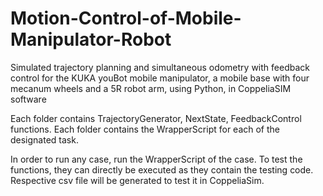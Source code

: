 # Motion-Control-of-Mobile-Manipulator-Robot
Simulated trajectory planning and simultaneous odometry with feedback control for the KUKA youBot mobile manipulator, a mobile base with four mecanum wheels and a 5R robot arm, using Python, in CoppeliaSIM software

Each folder contains TrajectoryGenerator, NextState, FeedbackControl functions.
Each folder contains the WrapperScript for each of the designated task.

In order to run any case, run the WrapperScript of the case.
To test the functions, they can directly be executed as they contain the testing code. 
Respective csv file will be generated to test it in CoppeliaSim.
